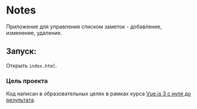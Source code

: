 # Notes

Приложение для управления списком заметок - добавление, изменение, удаление.

## Запуск:

Открыть `index.html`.

### Цель проекта

Код написан в образовательных целях в рамках курса [Vue.js 3 с нуля до результата](https://tocode.ru/courses/vuejs-3-s-nulya-do-rezultata/).
